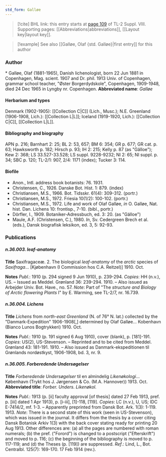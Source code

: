 ```yaml
---
std_form: Galløe
---
```


> [!cite] BHL link: this entry starts at [page 109](https://www.biodiversitylibrary.org/page/33258587) of TL-2 Suppl. VIII.
> Supporting pages: [[Abbreviations|abbreviations]], [[Layout key|layout key]].

> [!example] See also [[Galløe, Olaf {std. Galløe}|first entry]] for this author

### Author

\* Galløe, Olaf (1881-1965), Danish lichenologist, born 22 Jun 1881 in Copenhagen, Mag. scient. 1907 and Dr. phil. 1913 Univ. of Copenhagen, grammar school teacher, "Øster Borgerdydskole", Copenhagen, 1909-1948, died 24 Dec 1965 in Lyngby nr. Copenhagen. 
**Abbreviated name**: *Galløe*

#### Herbarium and types

Denmark (1902-1905): [[Collection C|C]] (Lich., Musc.); N.E. Greenland (1906-1908, Lich.): [[Collection L|L]]; Iceland (1919-1920, Lich.): [[Collection C|C]], [[Collection L|L]].

#### Bibliography and biography

APN p. 216; Barnhart 2: 25; BL 2: 53, 657; BM 6: 354; GR p. 677; GR cat. p. 63; Hawksworth p. 182; Hirsch p. 93; IH 2: 215; Kelly p. 87 (as "Gälloe"); Kew 2: 368; LS 33.527-33.528; LS suppl. 9228-9232; NI 2: 65; NI suppl. p. 34; SBC p. 120; TL-2/1: 907, 2/4: 1171 (index); Tucker 3: 114.

#### Biofile

- Anon., Intl. address book botanists: 76. 1931.
- Christensen, C., 1926. Danske Bot. Hist. 1: 879. (index)
- Christiansen, M.S., 1966. Bot. Tidsskr. 61(4): 309-312. (portr.)
- Christiansen, M.S., 1972. Friesia 10(1/2): 100-102. (portr.)
- Christiansen, M.S., 1972. Life and work of Olaf Galløe, *in* O. Galløe, Nat. hist. Dan. Lichens 10: frontisp., 7-10. (bibl., portr.)
- Dörfler, I., 1909. Botaniker-Adressbuch, ed. 3: 20. (as "Gälloe")
- Maule, A.F. (Christensen, C.), 1980. *In*, Sv. Cedergreen Brech et al. (eds.), Dansk biografisk leksikon, ed. 3, 5: 92-93.

### Publications

##### n.36.003. leaf-anatomy

**Title**
Saxifragaceæ. 2. The biological *leaf-anatomy* of the *arctic* species of *Saxifraga*... \[Kjøbenhavn (I Commission hos C.A. Reitzel)\] 1910. Oct.

**Notes**
*Publ*.: 1910 (p. 294 signed 9 Jun 1910), p. 239-294. *Copies*: HH (n.v.), US. – Issued as Meddel. Grønland 36: 239-294. 1910. – Also issued as Arbejder Univ. Bot. Have., no. 57.
*Note*: Part of "The *structure and Biology of Arctic flowering Plants* I" by E. Warming, see TL-2/7, nr. 16.739.

##### n.36.004. Lichens

**Title**
*Lichens* from *north-east Greenland* (N. of 76° N. lat.) collected by the "Danmark-Expedition" 1906-1908\[,\] determined by Olaf Galløe... Kobenhavn (Bianco Lunos Bogtrykkeri) 1910. Oct.

**Notes**
*Publ*.: 1910 (p. 191 signed 6 Aug 1910), cover (blank), p. \[181\]-191. *Copies*: US(2), US-Stevenson. – Reprinted and to be cited from Meddel. Grønland 43: 181-191. 1910. – Also issued as Danmark-ekspeditionen til Grønlands nordøstkyst, 1906-1908, bd. 3, nr. 9.

##### n.36.005. Forberedende Undersøgelser

**Title**
*Forberedende Undersøgelser* til en almindelig *Likenøkologi*... København (Trykt hos J. Jørgensen & Co. (M.A. Hannover)) 1913. Oct.
**Abbreviated title**: *Forber. Unders. Likenøkol.*

**Notes**
*Publ*.: 1913 (p. \[ii\] faculty approval \[of thesis\] dated 27 Feb 1913, pref. p. \[iii\] dated 1 Apr 1913), p. \[i-iii\], \[1\]-118, \[119\]. *Copies*: LC (n.v.), U, US; IDC E-7414/2, mf. 1-3. – Apparently preprinted from Dansk Bot. Ark. 1(3): 1-119. 1913.
*Note*: There is a second state of this work (seen in US-Stevenson), which was issued in the journal. It differs from the thesis by a cover citing Dansk Botanisk Arkiv 1(3) with the back cover stating ready for printing 20 Aug 1913. Other differences are: (a) all the pages are numbered with roman numerals; (b) the pref. ("Forord") is changed to a postscript ("Efterskrift") and moved to p. 116; (c) the beginning of the bibliography is moved to p. 117-119; and (d) the Theses (p. \[119\]) are suppressed.
*Ref*.: Lind, L., Bot. Centralbl. 125(7): 169-170. 17 Feb 1914 (rev.).


